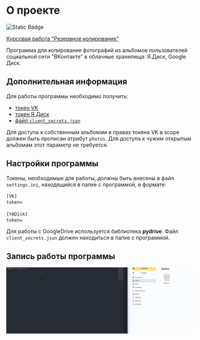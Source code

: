 # О проекте
![Static Badge](https://img.shields.io/badge/python%20-%20black?logo=python&logoColor=%23FFDE56)

[Курсовая работа "Резервное копирование"](https://github.com/netology-code/py-diplom-basic)

Программа для копирования фотографий из альбомов пользователей социальной сети "ВКонтакте" в облачные хранилища: Я.Диск, Google Диск.

## Дополнительная информация
Для работы программы необходимо получить:
- [токен VK](https://docs.google.com/document/d/1_xt16CMeaEir-tWLbUFyleZl6woEdJt-7eyva1coT3w/edit)
- [токен Я.Диск](https://yandex.ru/dev/disk/poligon/)
- [файл `client_secrets.json`](https://support.google.com/cloud/answer/6158849?hl=en)

Для доступа к собственным альбомам в правах токена VK в scope должен быть прописан атрибут `photos`.
Для доступа к чужим открытым альбомам этот параметр не требуется.

## Настройки программы
Токены, необходимые для работы, должны быть внесены в файл `settings.ini`, находящийся в папке с программой, в формате:
```
[VK]
token=

[YADisk]
token=
```
Для работы с GoogleDrive используется библиотека **pydrive**. Файл `client_secrets.json` должен находиться в папке с программой.

## Запись работы программы
![Работа программы](/gif/vk_backup_app.gif)

